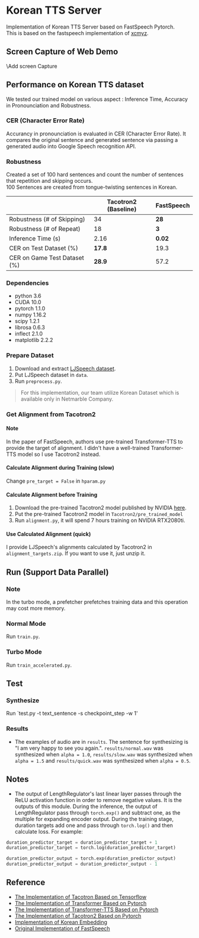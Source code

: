 # Korean TTS Server
Implementation of Korean TTS Server based on FastSpeech Pytorch. \
This is based on the fastspeech implementation of [xcmyz](https://github.com/xcmyz/FastSpeech).

## Screen Capture of Web Demo
\Add screen Capture 

## Performance on Korean TTS dataset
We tested our trained model on various aspect : Inference Time, Accuracy in Pronounciation and Robustness. 

### CER (Character Error Rate)
Accurancy in pronounciation is evaluated in CER (Character Error Rate). It compares the original sentence and generated sentence via passing a generated audio into Google Speech recognition API.

### Robustness 
Created a set of 100 hard sentences and count the number of sentences that repetition and skipping occurs. \
100 Sentences are created from tongue-twisting sentences in Korean. 

|  | Tacotron2 (Baseline) | FastSpeech |
|--|--|--|
| Robustness (# of Skipping) | 34 | **28** |
| Robustness (# of Repeat) | 18 | **3** |
| Inference Time (s) | 2.16 | **0.02**  |
| CER on Test Dataset (%) | **17.8** | 19.3 |
| CER on Game Test Dataset (%) | **28.9** | 57.2 |

### Dependencies
- python 3.6
- CUDA 10.0
- pytorch 1.1.0
- numpy 1.16.2
- scipy 1.2.1
- librosa 0.6.3
- inflect 2.1.0
- matplotlib 2.2.2

### Prepare Dataset
1. Download and extract [LJSpeech dataset](https://keithito.com/LJ-Speech-Dataset/).
2. Put LJSpeech dataset in `data`.
3. Run `preprocess.py`. 
> For this implementation, our team utilize Korean Dataset which is available only in Netmarble Company. 

### Get Alignment from Tacotron2
#### Note
In the paper of FastSpeech, authors use pre-trained Transformer-TTS to provide the target of alignment. I didn't have a well-trained Transformer-TTS model so I use Tacotron2 instead.

#### Calculate Alignment during Training (slow)
Change `pre_target = False` in `hparam.py`

#### Calculate Alignment before Training
1. Download the pre-trained Tacotron2 model published by NVIDIA [here](https://drive.google.com/uc?export=download&confirm=XAHL&id=1c5ZTuT7J08wLUoVZ2KkUs_VdZuJ86ZqA).
2. Put the pre-trained Tacotron2 model in `Tacotron2/pre_trained_model`
3. Run `alignment.py`, it will spend 7 hours training on NVIDIA RTX2080ti.

#### Use Calculated Alignment (quick)
I provide LJSpeech's alignments calculated by Tacotron2 in `alignment_targets.zip`. If you want to use it, just unzip it.

## Run (Support Data Parallel)
### Note
In the turbo mode, a prefetcher prefetches training data and this operation may cost more memory.

### Normal Mode
Run `train.py`.

### Turbo Mode
Run `train_accelerated.py`.

## Test
### Synthesize
Run `test.py -t text_sentence -s checkpoint_step -w 1'

### Results
- The examples of audio are in `results`. The sentence for synthesizing is "I am very happy to see you again.". `results/normal.wav` was synthesized when `alpha = 1.0`, `results/slow.wav` was synthesized when `alpha = 1.5` and `results/quick.wav` was synthesized when `alpha = 0.5`.

## Notes
- The output of LengthRegulator's last linear layer passes through the ReLU activation function in order to remove negative values. It is the outputs of this module. During the inference, the output of LengthRegulator pass through `torch.exp()` and subtract one, as the multiple for expanding encoder output. During the training stage, duration targets add one and pass through `torch.log()` and then calculate loss. For example:
```python
duration_predictor_target = duration_predictor_target + 1
duration_predictor_target = torch.log(duration_predictor_target)

duration_predictor_output = torch.exp(duration_predictor_output)
duration_predictor_output = duration_predictor_output - 1
```


## Reference
- [The Implementation of Tacotron Based on Tensorflow](https://github.com/keithito/tacotron)
- [The Implementation of Transformer Based on Pytorch](https://github.com/jadore801120/attention-is-all-you-need-pytorch)
- [The Implementation of Transformer-TTS Based on Pytorch](https://github.com/xcmyz/Transformer-TTS)
- [The Implementation of Tacotron2 Based on Pytorch](https://github.com/NVIDIA/tacotron2)
- [Implementation of Korean Embedding](https://github.com/Yeongtae/tacotron2)
- [Original Implementation of FastSpeech](https://github.com/xcmyz/FastSpeech)
